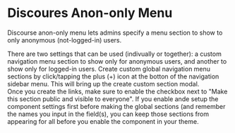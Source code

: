 # Discoures Anon-only Menu
Discourse anon-only menu lets admins specify a menu section to show to only anonymous (not-logged-in) users.

There are two settings that can be used (indivually or together): a custom navigation menu section to show only for anonymous users, and another to show only for logged-in users.
Create custom global navigation menu sections by click/tapping the plus (+) icon at the botton of the navigation sidebar menu.  This will bring up the create custom section modal.  
Once you create the links, make sure to enable the checkbox next to "Make this section public and visible to everyone". 
If you enable ande setup the component settings first before making the global sections (and remember the names you input in the field(s), you can keep those sections from appearing for all before you enable the component in your theme.
